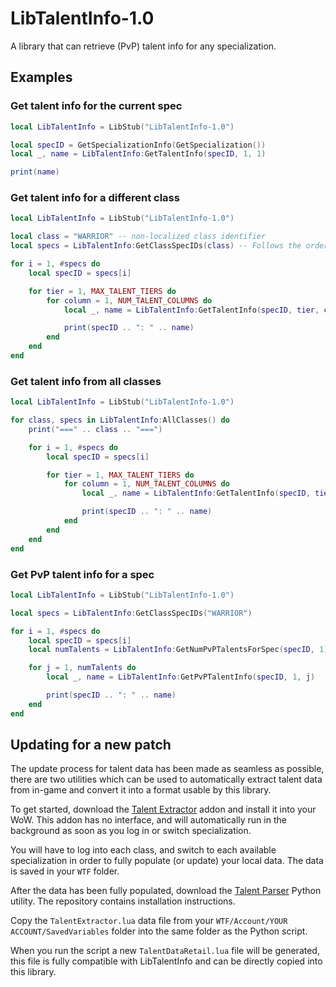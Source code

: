 # LibTalentInfo-1.0

A library that can retrieve (PvP) talent info for any specialization.

## Examples

### Get talent info for the current spec

```lua
local LibTalentInfo = LibStub("LibTalentInfo-1.0")

local specID = GetSpecializationInfo(GetSpecialization())
local _, name = LibTalentInfo:GetTalentInfo(specID, 1, 1)

print(name)
```

### Get talent info for a different class

```lua
local LibTalentInfo = LibStub("LibTalentInfo-1.0")

local class = "WARRIOR" -- non-localized class identifier
local specs = LibTalentInfo:GetClassSpecIDs(class) -- Follows the order as they appear in-game, so specs[1] will be specID for Arms

for i = 1, #specs do
	local specID = specs[i]

	for tier = 1, MAX_TALENT_TIERS do
		for column = 1, NUM_TALENT_COLUMNS do
			local _, name = LibTalentInfo:GetTalentInfo(specID, tier, column)

			print(specID .. ": " .. name)
		end
	end
end
```

### Get talent info from all classes

```lua
local LibTalentInfo = LibStub("LibTalentInfo-1.0")

for class, specs in LibTalentInfo:AllClasses() do
	print("===" .. class .. "===")

	for i = 1, #specs do
		local specID = specs[i]

		for tier = 1, MAX_TALENT_TIERS do
			for column = 1, NUM_TALENT_COLUMNS do
				local _, name = LibTalentInfo:GetTalentInfo(specID, tier, column)

				print(specID .. ": " .. name)
			end
		end
	end
end
```

### Get PvP talent info for a spec

```lua
local LibTalentInfo = LibStub("LibTalentInfo-1.0")

local specs = LibTalentInfo:GetClassSpecIDs("WARRIOR")

for i = 1, #specs do
	local specID = specs[i]
	local numTalents = LibTalentInfo:GetNumPvPTalentsForSpec(specID, 1)

	for j = 1, numTalents do
		local _, name = LibTalentInfo:GetPvPTalentInfo(specID, 1, j)

		print(specID .. ": " .. name)
	end
end
```

## Updating for a new patch

The update process for talent data has been made as seamless as possible, there are two utilities which can be used to automatically extract talent data from in-game and convert it into a format usable by this library.

To get started, download the [Talent Extractor](https://github.com/snakybo/TalentExtractor/) addon and install it into your WoW. This addon has no interface, and will automatically run in the background as soon as you log in or switch specialization.

You will have to log into each class, and switch to each available specialization in order to fully populate (or update) your local data. The data is saved in your `WTF` folder.

After the data has been fully populated, download the [Talent Parser](https://github.com/snakybo/TalentParser) Python utility. The repository contains installation instructions.

Copy the `TalentExtractor.lua` data file from your `WTF/Account/YOUR ACCOUNT/SavedVariables` folder into the same folder as the Python script.

When you run the script a new `TalentDataRetail.lua` file will be generated, this file is fully compatible with LibTalentInfo and can be directly copied into this library.
